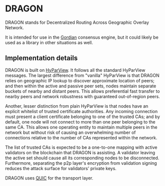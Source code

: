 # DRAGON

DRAGON stands for Decentralized Routing Across Geographic Overlay Network.

It is intended for use in the [Gordian](https://github.com/gordian-engine/gordian/") consensus engine,
but it could likely be used as a library in other situations as well.

## Implementation details

DRAGON is built on [HyParView](https://asc.di.fct.unl.pt/~jleitao/pdf/dsn07-leitao.pdf).
It follows all the standard HyParView messages.
The largest difference from "vanilla" HyParView is that DRAGON
relies on geographic IP lookup to discover approximate location of peers;
and then within the active and passive peer sets,
nodes maintain separate buckets of nearby and distant peers.
This allows preferential fast transfer to nearby peers
and network robustness with guaranteed out-of-region peers.

Another, lesser distinction from plain HyParView is
that nodes have an explicit whitelist of trusted certificate authorities.
Any incoming connection must present a client certificate
belonging to one of the trusted CAs;
and by default, one node will not connect to more than one peer
belonging to the same CA.
This allows one operating entity to maintain multiple peers in the network
but without risk of causing an overwhelming number of connections
relative to the number of CAs represented within the network.

The list of trusted CAs is expected to be a one-to-one mapping
with active validators on the blockchain that DRAGON is assisting.
A validator leaving the active set should cause all its corresponding nodes to be disconnected.
Furthermore, separating the p2p layer's encryption from validation signing
reduces the attack surface for validators' private keys.

DRAGON uses [QUIC](https://quicwg.org/) for the transport layer.
